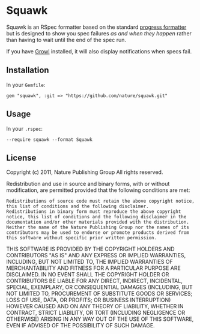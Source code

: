 # Squawk

Squawk is an RSpec formatter based on the standard [progress formatter]() but is designed to show you spec failures *as and when they happen* rather than having to wait until the end of the spec run.

If you have [Growl]() installed, it will also display notifications when specs fail.

## Installation

In your `Gemfile`:

    gem "squawk", :git => "https://github.com/nature/squawk.git"

## Usage

In your `.rspec`:

    --require squawk --format Squawk

  [progress formatter]: https://github.com/rspec/rspec-core/blob/master/lib/rspec/core/formatters/progress_formatter.rb
  [Growl]: http://growl.info

## License

Copyright (c) 2011, Nature Publishing Group
All rights reserved.

Redistribution and use in source and binary forms, with or without modification, are permitted provided that the following conditions are met:

    Redistributions of source code must retain the above copyright notice, this list of conditions and the following disclaimer.
    Redistributions in binary form must reproduce the above copyright notice, this list of conditions and the following disclaimer in the documentation and/or other materials provided with the distribution.
    Neither the name of the Nature Publishing Group nor the names of its contributors may be used to endorse or promote products derived from this software without specific prior written permission.

THIS SOFTWARE IS PROVIDED BY THE COPYRIGHT HOLDERS AND CONTRIBUTORS "AS IS" AND ANY EXPRESS OR IMPLIED WARRANTIES, INCLUDING, BUT NOT LIMITED TO, THE IMPLIED WARRANTIES OF MERCHANTABILITY AND FITNESS FOR A PARTICULAR PURPOSE ARE DISCLAIMED. IN NO EVENT SHALL THE COPYRIGHT HOLDER OR CONTRIBUTORS BE LIABLE FOR ANY DIRECT, INDIRECT, INCIDENTAL, SPECIAL, EXEMPLARY, OR CONSEQUENTIAL DAMAGES (INCLUDING, BUT NOT LIMITED TO, PROCUREMENT OF SUBSTITUTE GOODS OR SERVICES; LOSS OF USE, DATA, OR PROFITS; OR BUSINESS INTERRUPTION) HOWEVER CAUSED AND ON ANY THEORY OF LIABILITY, WHETHER IN CONTRACT, STRICT LIABILITY, OR TORT (INCLUDING NEGLIGENCE OR OTHERWISE) ARISING IN ANY WAY OUT OF THE USE OF THIS SOFTWARE, EVEN IF ADVISED OF THE POSSIBILITY OF SUCH DAMAGE.

